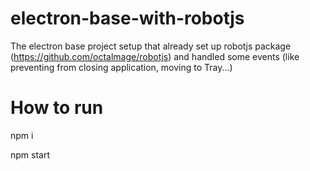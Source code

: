 # electron-base-with-robotjs
The electron base project setup that already set up robotjs package (https://github.com/octalmage/robotjs) and handled some events (like preventing from closing application, moving to Tray...)

# How to run
npm i

npm start

